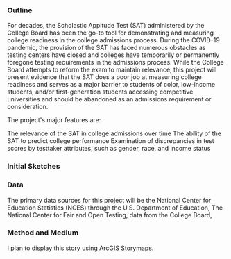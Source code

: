 ### Outline 
For decades, the Scholastic Appitude Test (SAT) administered by the College Board has been the go-to tool for demonstrating and measuring college readiness in the college admissions process. During the COVID-19 pandemic, the provision of the SAT has faced numerous obstacles as testing centers have closed and colleges have temporarily or permanently foregone testing requirements in the admissions process. While the College Board attempts to reform the exam to maintain relevance, this project will present evidence that the SAT does a poor job at measuring college readiness and serves as a major barrier to students of color, low-income students, and/or first-generation students accessing competitive universities and should be abandoned as an admissions requirement or consideration.

The project's major features are:

The relevance of the SAT in college admissions over time
The ability of the SAT to predict college performance
Examination of discrepancies in test scores by testtaker attributes, such as gender, race, and income status

### Initial Sketches



### Data
The primary data sources for this project will be the National Center for Education Statistics (NCES) through the U.S. Department of Education, The National Center for Fair and Open Testing, data from the College Board,  


### Method and Medium
I plan to display this story using ArcGIS Storymaps. 

